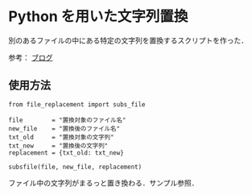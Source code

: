 # Python を用いた文字列置換

別のあるファイルの中にある特定の文字列を置換するスクリプトを作った．

参考：
[ブログ](http://python.slightlysimple.net/entry/2015/05/06/131644)

## 使用方法

```
from file_replacement import subs_file

file        = "置換対象のファイル名"
new_file    = "置換後のファイル名"
txt_old     = "置換対象の文字列"
txt_new     = "置換後の文字列"
replacement = {txt_old: txt_new}

subsfile(file, new_file, replacement)
```

ファイル中の文字列がまるっと置き換わる．サンプル参照．